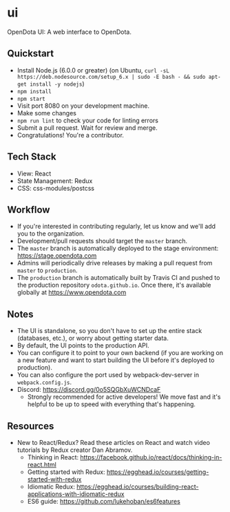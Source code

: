 # ui

OpenDota UI: A web interface to OpenDota.

Quickstart
----
* Install Node.js (6.0.0 or greater) (on Ubuntu, `curl -sL https://deb.nodesource.com/setup_6.x | sudo -E bash - && sudo apt-get install -y nodejs`)
* `npm install`
* `npm start`
* Visit port 8080 on your development machine.
* Make some changes
* `npm run lint` to check your code for linting errors
* Submit a pull request. Wait for review and merge.
* Congratulations! You're a contributor.

Tech Stack
----
* View: React
* State Management: Redux
* CSS: css-modules/postcss

Workflow
----
* If you're interested in contributing regularly, let us know and we'll add you to the organization.
* Development/pull requests should target the `master` branch.
* The `master` branch is automatically deployed to the stage environment: https://stage.opendota.com
* Admins will periodically drive releases by making a pull request from `master` to `production`.
* The `production` branch is automatically built by Travis CI and pushed to the production repository `odota.github.io`.  Once there, it's available globally at https://www.opendota.com
  
Notes
----
* The UI is standalone, so you don't have to set up the entire stack (databases, etc.), or worry about getting starter data.
* By default, the UI points to the production API.
* You can configure it to point to your own backend (if you are working on a new feature and want to start building the UI before it's deployed to production).
* You can also configure the port used by webpack-dev-server in `webpack.config.js`.
* Discord: https://discord.gg/0o5SQGbXuWCNDcaF
  * Strongly recommended for active developers! We move fast and it's helpful to be up to speed with everything that's happening.

Resources
----
* New to React/Redux? Read these articles on React and watch video tutorials by Redux creator Dan Abramov.
  * Thinking in React: https://facebook.github.io/react/docs/thinking-in-react.html
  * Getting started with Redux: https://egghead.io/courses/getting-started-with-redux
  * Idiomatic Redux: https://egghead.io/courses/building-react-applications-with-idiomatic-redux
  * ES6 guide: https://github.com/lukehoban/es6features
